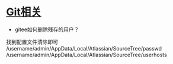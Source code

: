 # [Git相关]()

* gitee如何删除残存的用户？

找到配置文件清除即可
/username/admin/AppData/Local/Atlassian/SourceTree/passwd
/username/admin/AppData/Local/Atlassian/SourceTree/userhosts